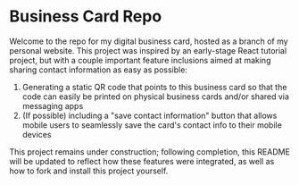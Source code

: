 # Business Card Repo

Welcome to the repo for my digital business card, hosted as a branch of my personal website. 
This project was inspired by an early-stage React tutorial project, but with a couple important feature inclusions aimed at making sharing contact information as easy as possible:

1. Generating a static QR code that points to this business card so that the code can easily be printed on physical business cards and/or shared via messaging apps
1. (If possible) including a "save contact information" button that allows mobile users to seamlessly save the card's contact info to their mobile devices

This project remains under construction; following completion, this README will be updated to reflect how these features were integrated, as well as how to fork and install this project yourself.